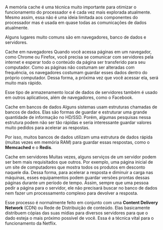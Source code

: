 A memória cache é uma técnica muito importante para otimizar o funcionamento do processador e é cada vez mais explorada atualmente. Mesmo assim, essa não é uma ideia limitada aos componentes do processador mas é usada em quase todas as comunicações de dados atualmente.

Alguns lugares muito comuns são em navegadores, banco de dados e servidores.

Cache em navegadores
Quando você acessa páginas em um navegador, como Chrome ou Firefox, você precisa se comunicar com servidores pela internet e esperar todo o conteúdo da página ser transferido para seu computador. Como as páginas não costumam ser alteradas com frequência, os navegadores costumam guardar esses dados dentro do próprio computador. Dessa forma, a próxima vez que você acessar ela, será muito mais rápido.

Esse tipo de armazenamento local de dados de servidores também é usado em outros aplicativos, além de navegadores, como o Facebook.

Cache em bancos de dados
Alguns sistemas usam estruturas chamadas de bancos de dados. Elas são formas de guardar e estruturar uma grande quantidade de informação no HD/SSD. Porém, algumas pesquisas nessa estrutura podem não ser tão rápidas e seria interessante guardar valores muito pedidos para acelerar as respostas.

Por isso, muitos bancos de dados utilizam uma estrutura de dados rápida (muitas vezes em memória RAM) para guardar essas respostas, como o **Memcached** e o **Redis**.

Cache em servidores
Muitas vezes, alguns serviços de um servidor podem ser bem mais requisitados que outros. Por exemplo, uma página inicial de um site de computadores que mostra todos os produtos em desconto naquele dia. Dessa forma, para acelerar a resposta e diminuir a carga nas máquinas, esses equipamentos podem guardar versões prontas dessas páginas durante um período de tempo. Assim, sempre que uma pessoa pedir a página para o servidor, ele não precisará buscar no banco de dados nem fazer um processamento complexo para devolver a resposta.

Esse processo é normalmente feito em conjunto com uma **Content Delivery Network** (CDN) ou Rede de Distribuição de conteúdo. Elas basicamente distribuem cópias das suas mídias para diversos servidores para que o dado esteja o mais próximo possível de você. Essa é a técnica vital para o funcionamento da Netflix.